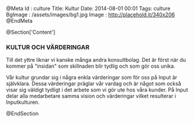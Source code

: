 @Meta
Id : culture
Title: Kultur
Date: 2014-08-01 00:01
Tags: culture
BgImage : /assets/images/bg1.jpg
Image : http://placehold.it/340x206
@EndMeta

@Section['Content']
### KULTUR OCH VÄRDERINGAR

Till det yttre liknar vi kanske många andra konsultbolag. Det är först när du kommer på "insidan" som skillnaden blir tydlig och som gör oss unika.

Vår kultur grundar sig i några enkla värderingar som för oss på Input är självklara. Dessa värderingar präglar vår vardag och är något som också visar sig väldigt tydligt i det arbete som vi gör ute hos våra kunder. På Input delar alla medarbetare samma vision och värderingar vilket resulterar i Inputkulturen.

@EndSection
